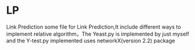 # LP
Link Prediction  some file for Link Prediction,It include different ways to implement relative algorithm，The Yeast.py is implemented by just myself and the Y-test.py implemented uses networkX(version 2.2) package
